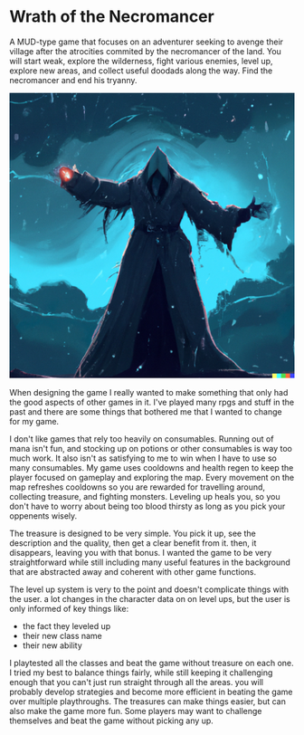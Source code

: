 # Wrath of the Necromancer

A MUD-type game that focuses on an adventurer seeking to avenge
their village after the atrocities commited by the necromancer
of the land. You will start weak, explore the wilderness,
fight various enemies, level up, explore new areas, and collect
useful doodads along the way. Find the necromancer and end his
tryanny.

![ScreenShot](/necromancer.png)

When designing the game I really wanted to make something
that only had the good aspects of other games in it.
I've played many rpgs and stuff in the past and there are
some things that bothered me that I wanted to change
for my game.

I don't like games that rely too heavily on consumables.
Running out of mana isn't fun, and stocking up on potions
or other consumables is way too much work. It also isn't
as satisfying to me to win when I have to use so many
consumables. My game uses cooldowns and health regen to keep
the player focused on gameplay and exploring the map.
Every movement on the map refreshes cooldowns so you are
rewarded for travelling around, collecting treasure, and
fighting monsters. Leveling up heals you, so you don't have
to worry about being too blood thirsty as long as you pick
your oppenents wisely.

The treasure is designed to be very simple. You pick it up,
see the description and the quality, then get a clear benefit
from it. then, it disappears, leaving you with that bonus.
I wanted the game to be very straightforward while still
including many useful features in the background that are
abstracted away and coherent with other game functions.

The level up system is very to the point and doesn't complicate
things with the user. a lot changes in the character data on
on level ups, but the user is only informed of key things like:

- the fact they leveled up
- their new class name
- their new ability

I playtested all the classes and beat the game without treasure
on each one. I tried my best to balance things fairly, while still
keeping it challenging enough that you can't just run straight
through all the areas. you will probably develop strategies and
become more efficient in beating the game over multiple playthroughs.
The treasures can make things easier, but can also make the game more fun.
Some players may want to challenge themselves and beat the game without
picking any up.
